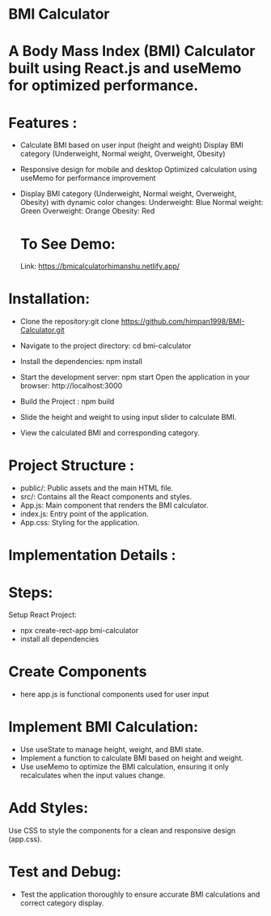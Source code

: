# BMI Calculator

# A Body Mass Index (BMI) Calculator built using React.js and useMemo for optimized performance.

# Features :

- Calculate BMI based on user input (height and weight)
  Display BMI category (Underweight, Normal weight, Overweight, Obesity)

- Responsive design for mobile and desktop
  Optimized calculation using useMemo for performance improvement

- Display BMI category (Underweight, Normal weight, Overweight, Obesity) with dynamic color changes:
  Underweight: Blue
  Normal weight: Green
  Overweight: Orange
  Obesity: Red

  # To See Demo:
  Link: https://bmicalculatorhimanshu.netlify.app/

# Installation:

- Clone the repository:git clone https://github.com/himpan1998/BMI-Calculator.git
- Navigate to the project directory: cd bmi-calculator
- Install the dependencies: npm install
- Start the development server: npm start
  Open the application in your browser: http://localhost:3000
- Build the Project : npm build

- Slide the height and weight to using input slider to calculate BMI.
- View the calculated BMI and corresponding category.

# Project Structure :

- public/: Public assets and the main HTML file.
- src/: Contains all the React components and styles.
- App.js: Main component that renders the BMI calculator.
- index.js: Entry point of the application.
- App.css: Styling for the application.

# Implementation Details :

# Steps:

Setup React Project:

- npx create-rect-app bmi-calculator
- install all dependencies

# Create Components

- here app.js is functional components used for user input

# Implement BMI Calculation:

- Use useState to manage height, weight, and BMI state.
- Implement a function to calculate BMI based on height and weight.
- Use useMemo to optimize the BMI calculation, ensuring it only recalculates when the input values change.

# Add Styles:

Use CSS to style the components for a clean and responsive design (app.css).

# Test and Debug:

- Test the application thoroughly to ensure accurate BMI calculations and correct category display.
